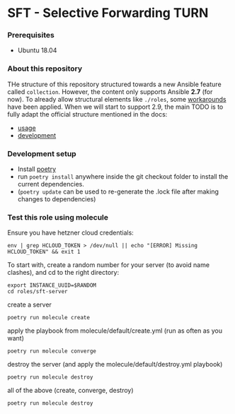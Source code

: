 SFT - Selective Forwarding TURN
===============================

### Prerequisites

* Ubuntu 18.04

### About this repository

THe structure of this repository structured towards a new Ansible feature called `collection`. However, the content
only supports Ansible __2.7__ (for now). To already allow structural elements like `./roles`, some
[workarounds](https://github.com/ansible/ansible/issues/16804) have been applied.
When we will start to support 2.9, the main TODO is to fully adapt the official structure mentioned in the docs:

* [usage](https://docs.ansible.com/ansible/2.9/user_guide/collections_using.html)
* [development](https://docs.ansible.com/ansible/2.9/dev_guide/developing_collections.html)


### Development setup

* Install [poetry](https://python-poetry.org/docs/)
* run `poetry install` anywhere inside the git checkout folder to install the current dependencies.
* (`poetry update` can be used to re-generate the .lock file after making changes to dependencies)

### Test this role using molecule

Ensure you have hetzner cloud credentials:

```
env | grep HCLOUD_TOKEN > /dev/null || echo "[ERROR] Missing HCLOUD_TOKEN" && exit 1
```

To start with, create a random number for your server (to avoid name clashes), and cd to the right directory:

```
export INSTANCE_UUID=$RANDOM
cd roles/sft-server
```

create a server

```
poetry run molecule create
```

apply the playbook from molecule/default/create.yml (run as often as you want)

```
poetry run molecule converge
```

destroy the server (and apply the molecule/default/destroy.yml playbook)

```
poetry run molecule destroy
```

all of the above (create, converge, destroy)

```
poetry run molecule destroy
```
